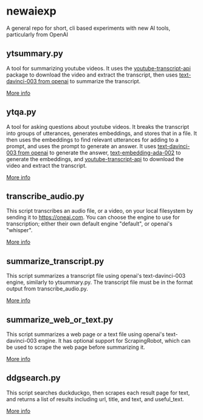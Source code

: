 # newaiexp
A general repo for short, cli based experiments with new AI tools, particularly from OpenAI

## ytsummary.py
A tool for summarizing youtube videos. It uses the [youtube-transcript-api](https://pypi.org/project/youtube-transcript-api/) package to download the video and extract the transcript, then uses [text-davinci-003 from openai](https://openai.com/api/) to summarize the transcript.

[More info](README-ytsummary.md)

## ytqa.py
A tool for asking questions about youtube videos. It breaks the transcript into groups of utterances, generates embeddings, and 
stores that in a file. It then uses the embeddings to find relevant utterances for adding to a prompt, and uses the prompt to generate an answer. It uses [text-davinci-003 from openai](https://openai.com/api/) to generate the answer, [text-embedding-ada-002](https://openai.com/api/) to generate the embeddings, and [youtube-transcript-api](https://pypi.org/project/youtube-transcript-api/) to download the video and extract the transcript.

[More info](README-ytqa.md)

## transcribe_audio.py
This script transcribes an audio file, or a video, on your local filesystem by sending it to https://oneai.com. You can choose the engine to use for transcription; either their own default engine "default", or openai's "whisper".

[More info](README-transcribe_audio.md)

## summarize_transcript.py
This script summarizes a transcript file using openai's text-davinci-003 engine, similarly to ytsummary.py.
The transcript file must be in the format output from transcribe_audio.py.

[More info](README-summarize_transcript.md)

## summarize_web_or_text.py
This script summarizes a web page or a text file using openai's text-davinci-003 engine. It has optional support for ScrapingRobot, which can be used to scrape the web page before summarizing it.

[More info](README-summarize_web_or_text.md)

## ddgsearch.py
This script searches duckduckgo, then scrapes each result page for text, and returns a list of results including url, title, and text, and useful_text.

[More info](README-ddgsearch.md)
